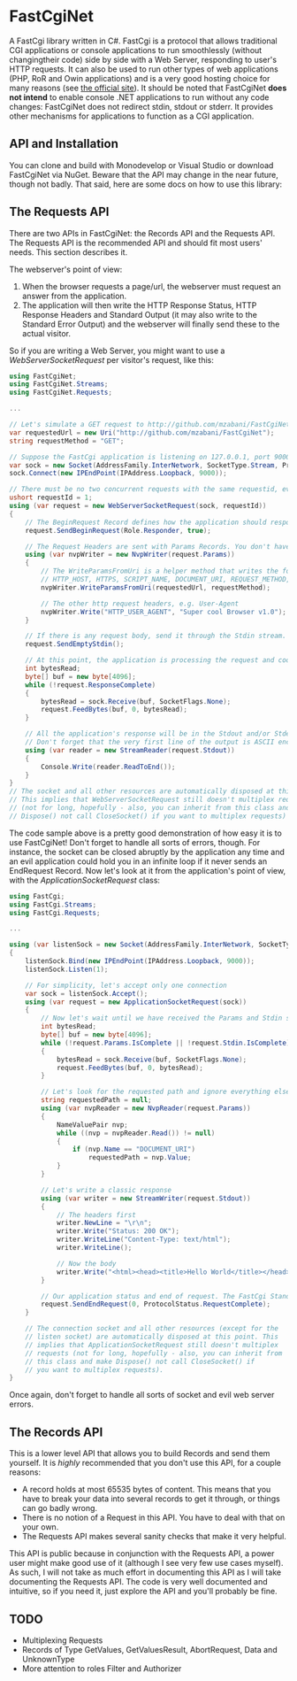 FastCgiNet
==========
A FastCgi library written in C#. FastCgi is a protocol that allows traditional CGI applications or console applications to run smoothlessly (without changingtheir code) side by side with a Web Server, responding to user's HTTP requests. It can also be used to run other types of web applications (PHP, RoR and Owin applications) and is a very good hosting choice for many reasons (see [the official site](http://www.fastcgi.com)). It should be noted that FastCgiNet **does not intend** to enable console .NET applications to run without any code changes: FastCgiNet does not redirect stdin, stdout or stderr. It provides other mechanisms for applications to function as a CGI application.

API and Installation
--------
You can clone and build with Monodevelop or Visual Studio or download FastCgiNet via NuGet. Beware that the API may change in the near future, though not badly. That said, here are some docs on how to use this library:

The Requests API
----------------
There are two APIs in FastCgiNet: the Records API and the Requests API. The Requests API is the recommended API and should fit most users' needs. This section describes it.

The webserver's point of view:  

1. When the browser requests a page/url, the webserver must request an answer from the application.  
2. The application will then write the HTTP Response Status, HTTP Response Headers and Standard Output (it may also write to the Standard Error Output) and the webserver will finally send these to the actual visitor.  

So if you are writing a Web Server, you might want to use a *WebServerSocketRequest* per visitor's request, like this:
```c#
using FastCgiNet;
using FastCgiNet.Streams;
using FastCgiNet.Requests;

...

// Let's simulate a GET request to http://github.com/mzabani/FastCgiNet
var requestedUrl = new Uri("http://github.com/mzabani/FastCgiNet");
string requestMethod = "GET";

// Suppose the FastCgi application is listening on 127.0.0.1, port 9000
var sock = new Socket(AddressFamily.InterNetwork, SocketType.Stream, ProtocolType.Tcp);
sock.Connect(new IPEndPoint(IPAddress.Loopback, 9000));

// There must be no two concurrent requests with the same requestid, even if in different sockets. For simplicity, this request will have request id equal to 1
ushort requestId = 1;
using (var request = new WebServerSocketRequest(sock, requestId))
{
	// The BeginRequest Record defines how the application should respond. To know more read FastCgi's docs.
	request.SendBeginRequest(Role.Responder, true);

	// The Request Headers are sent with Params Records. You don't have to worry about the mechanisms, though: just write to the Params stream.
	using (var nvpWriter = new NvpWriter(request.Params))
	{
		// The WriteParamsFromUri is a helper method that writes the following Name-Value Pairs:
		// HTTP_HOST, HTTPS, SCRIPT_NAME, DOCUMENT_URI, REQUEST_METHOD, SERVER_NAME, QUERY_STRING, REQUEST_URI, SERVER_PROTOCOL, GATEWAY_INTERFACE
		nvpWriter.WriteParamsFromUri(requestedUrl, requestMethod);

		// The other http request headers, e.g. User-Agent
		nvpWriter.Write("HTTP_USER_AGENT", "Super cool Browser v1.0");
	}

	// If there is any request body, send it through the Stdin stream. If there is nothing to send, send an End-Of-Request Record (an empty record)
	request.SendEmptyStdin();

	// At this point, the application is processing the request and cooking up a response for us, so let's welcome the incoming data until the response is over
	int bytesRead;
	byte[] buf = new byte[4096];
	while (!request.ResponseComplete)
	{
		bytesRead = sock.Receive(buf, SocketFlags.None);
		request.FeedBytes(buf, 0, bytesRead);
	}

	// All the application's response will be in the Stdout and/or Stderr streams
	// Don't forget that the very first line of the output is ASCII encoded text with the response status, such as "Status: 200 OK"
	using (var reader = new StreamReader(request.Stdout))
	{
		Console.Write(reader.ReadToEnd());
	}
}
// The socket and all other resources are automatically disposed at this point.
// This implies that WebServerSocketRequest still doesn't multiplex requests 
// (not for long, hopefully - also, you can inherit from this class and make
// Dispose() not call CloseSocket() if you want to multiplex requests)

```

The code sample above is a pretty good demonstration of how easy it is to use FastCgiNet! Don't forget to handle all sorts of errors, though. For instance, the socket can be closed abruptly by the application any time and an evil application could hold you in an infinite loop if it never sends an EndRequest Record.
Now let's look at it from the application's point of view, with the *ApplicationSocketRequest* class:

```c#
using FastCgi;
using FastCgi.Streams;
using FastCgi.Requests;

...

using (var listenSock = new Socket(AddressFamily.InterNetwork, SocketType.Stream, ProtocolType.Tcp))
{
	listenSock.Bind(new IPEndPoint(IPAddress.Loopback, 9000));
	listenSock.Listen(1);

	// For simplicity, let's accept only one connection
	var sock = listenSock.Accept();
	using (var request = new ApplicationSocketRequest(sock))
	{
		// Now let's wait until we have received the Params and Stdin streams completely
		int bytesRead;
		byte[] buf = new byte[4096];
		while (!request.Params.IsComplete || !request.Stdin.IsComplete)
		{
			bytesRead = sock.Receive(buf, SocketFlags.None);
			request.FeedBytes(buf, 0, bytesRead);
		}

		// Let's look for the requested path and ignore everything else
		string requestedPath = null;
		using (var nvpReader = new NvpReader(request.Params))
		{
			NameValuePair nvp;
			while ((nvp = nvpReader.Read()) != null)
			{
				if (nvp.Name == "DOCUMENT_URI")
					requestedPath = nvp.Value;
			}
		}

		// Let's write a classic response
		using (var writer = new StreamWriter(request.Stdout))
		{
			// The headers first
			writer.NewLine = "\r\n";
			writer.Write("Status: 200 OK");
			writer.WriteLine("Content-Type: text/html");
			writer.WriteLine();

			// Now the body
			writer.Write("<html><head><title>Hello World</title></head><body><h1>Hello FastCgiNet!</h1>The requested path was {0}</body></html>", requestedPath);
		}

		// Our application status and end of request. The FastCgi Standard defines that returning 0 indicates there were no errors
		request.SendEndRequest(0, ProtocolStatus.RequestComplete);
	}

	// The connection socket and all other resources (except for the 
	// listen socket) are automatically disposed at this point. This
	// implies that ApplicationSocketRequest still doesn't multiplex
	// requests (not for long, hopefully - also, you can inherit from
	// this class and make Dispose() not call CloseSocket() if 
	// you want to multiplex requests).
}

```

Once again, don't forget to handle all sorts of socket and evil web server errors.

The Records API
--------------
This is a lower level API that allows you to build Records and send them yourself. It is _highly_ recommended that you don't use this API, for a couple reasons:

- A record holds at most 65535 bytes of content. This means that you have to break your data into several records to get it through, or things can go badly wrong.
- There is no notion of a Request in this API. You have to deal with that on your own.
- The Requests API makes several sanity checks that make it very helpful.

This API is public because in conjunction with the Requests API, a power user might make good use of it (although I see very few use cases myself).
As such, I will not take as much effort in documenting this API as I will take documenting the Requests API. The code is very well documented and intuitive, so if you need it, just explore the API and you'll probably be fine.

TODO
----
- Multiplexing Requests
- Records of Type GetValues, GetValuesResult, AbortRequest, Data and UnknownType
- More attention to roles Filter and Authorizer
